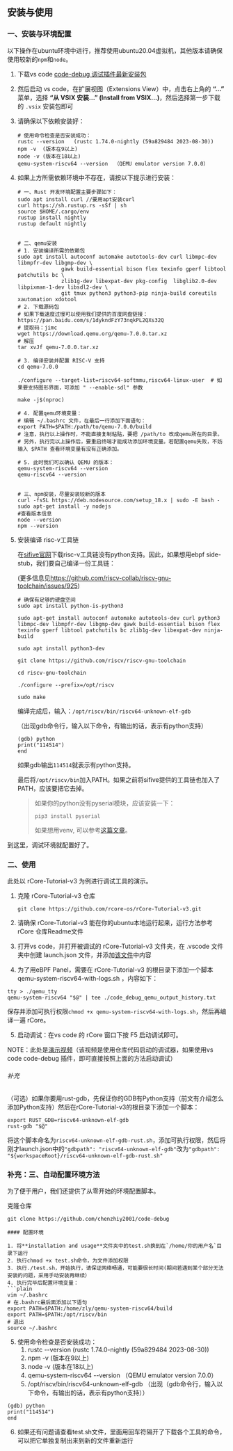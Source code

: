## 安装与使用

### 一、安装与环境配置

以下操作在ubuntu环境中进行，推荐使用ubuntu20.04虚拟机，其他版本请确保使用较新的`npm`和`node`。

1. 下载vs code [code-debug 调试插件最新安装包](https://github.com/chenzhiy2001/code-debug/releases)

2. 然后启动 vs code，在扩展视图（Extensions View）中，点击右上角的 **“...”** 菜单，选择 **“从 VSIX 安装...” (Install from VSIX...)**，然后选择第一步下载的 `.vsix` 安装包即可

3. 请确保以下依赖安装好：

	```shell
	# 使用命令检查是否安装成功：
	rustc --version   (rustc 1.74.0-nightly (59a829484 2023-08-30))
	npm -v  (版本在9以上)
	node -v (版本在18以上)
	qemu-system-riscv64 --version  （QEMU emulator version 7.0.0）
	```

4. 如果上方所需依赖环境中不存在，请按以下提示进行安装：

	```shell
	# 一、Rust 开发环境配置主要步骤如下：
	sudo apt install curl //要用apt安装curl
	curl https://sh.rustup.rs -sSf | sh
	source $HOME/.cargo/env
	rustup install nightly
	rustup default nightly
	
	
	# 二、qemu安装
	# 1. 安装编译所需的依赖包
	sudo apt install autoconf automake autotools-dev curl libmpc-dev libmpfr-dev libgmp-dev \
	              gawk build-essential bison flex texinfo gperf libtool patchutils bc \
	              zlib1g-dev libexpat-dev pkg-config  libglib2.0-dev libpixman-1-dev libsdl2-dev \
	              git tmux python3 python3-pip ninja-build coreutils xautomation xdotool
	# 2. 下载源码包
	# 如果下载速度过慢可以使用我们提供的百度网盘链接：https://pan.baidu.com/s/1dykndFzY73nqkPL2QXs32Q
	# 提取码：jimc
	wget https://download.qemu.org/qemu-7.0.0.tar.xz
	# 解压
	tar xvJf qemu-7.0.0.tar.xz
	
	# 3. 编译安装并配置 RISC-V 支持
	cd qemu-7.0.0
	
	./configure --target-list=riscv64-softmmu,riscv64-linux-user  # 如果要支持图形界面，可添加 " --enable-sdl" 参数
	
	make -j$(nproc)
	
	# 4. 配置qemu环境变量：
	# 编辑 ~/.bashrc 文件，在最后一行添加下面语句：
	export PATH=$PATH:/path/to/qemu-7.0.0/build
	# 注意，执行以上操作时，不能直接复制粘贴，要把 /path/to 改成qemu所在的目录。
	# 另外，执行完以上操作后，要重启终端才能成功添加环境变量。若配置qemu失败，不妨输入 $PATH 查看环境变量有没有正确添加。
	
	# 5. 此时我们可以确认 QEMU 的版本：
	qemu-system-riscv64 --version
	qemu-riscv64 --version
	
	
	# 三、npm安装，尽量安装较新的版本
	curl -fsSL https://deb.nodesource.com/setup_18.x | sudo -E bash -
	sudo apt-get install -y nodejs
	#查看版本信息
	node --version
	npm --version
	```

5. 安装编译 risc-v工具链 

	在[sifive官网](https://www.sifive.com/software)下载risc-v工具链没有python支持。因此，如果想用ebpf side-stub，我们要自己编译一份工具链：

	(更多信息见<https://github.com/riscv-collab/riscv-gnu-toolchain/issues/925>)

	```shell
	# 确保有足够的硬盘空间
	sudo apt install python-is-python3
	
	sudo apt-get install autoconf automake autotools-dev curl python3 libmpc-dev libmpfr-dev libgmp-dev gawk build-essential bison flex texinfo gperf libtool patchutils bc zlib1g-dev libexpat-dev ninja-build
	
	sudo apt install python3-dev
	
	git clone https://github.com/riscv/riscv-gnu-toolchain
	
	cd riscv-gnu-toolchain
	
	./configure --prefix=/opt/riscv
	
	sudo make
	```

	编译完成后，输入：`/opt/riscv/bin/riscv64-unknown-elf-gdb`

	（出现gdb命令行，输入以下命令，有输出的话，表示有python支持）

	```shell
	(gdb) python
	print("114514")
	end 
	```

	如果gdb输出`114514`就表示有python支持。

	最后将`/opt/riscv/bin`加入PATH。如果之前将sifive提供的工具链也加入了PATH，应该要把它去掉。

	> 如果你的python没有pyserial模块，应该安装一下：
	>
	> `pip3 install pyserial`
	>
	> 如果想用venv, 可以参考[这篇文章](https://interrupt.memfault.com/blog/using-pypi-packages-with-gdb)。

到这里，调试环境就配置好了。



### 二、使用

此处以 rCore-Tutorial-v3 为例进行调试工具的演示。

1. 克隆 rCore-Tutorial-v3 仓库

	```shell
	git clone https://github.com/rcore-os/rCore-Tutorial-v3.git
	```

2. 请确保 rCore-Tutorial-v3 能在你的ubuntu本地运行起来，运行方法参考 rCore 仓库Readme文件
3. 打开vs code，并打开被调试的 rCore-Tutorial-v3 文件夹，在 .vscode 文件夹中创建 launch.json 文件，并添加[该文件](https://github.com/chenzhiy2001/code-debug/blob/c102c48714221e5a38d28a54289080fff7ca0892/installation%20and%20usage/ebpf_launch.json)中内容
4. 为了用eBPF Panel，需要在 rCore-Tutorial-v3 的根目录下添加一个脚本 qemu-system-riscv64-with-logs.sh ，内容如下：

```shell
tty > ./qemu_tty
qemu-system-riscv64 "$@" | tee ./code_debug_qemu_output_history.txt
```

保存并添加可执行权限`chmod +x qemu-system-riscv64-with-logs.sh`，然后再编译一遍 rCore。

5. 启动调试：在vs code 的 rCore 窗口下按 F5 启动调试即可。

 NOTE：此处是[演示视频](https://gitlab.eduxiji.net/T202410011992734/project2210132-235708/-/blob/master/installation%20and%20usage/%E6%BC%94%E7%A4%BA%E8%A7%86%E9%A2%91.mp4)（该视频是使用仓库代码启动的调试器，如果使用vs code code-debug 插件，即可直接按照上面的方法启动调试）

###### 补充

（可选）如果你要用rust-gdb，先保证你的GDB有Python支持（前文有介绍怎么添加Python支持）然后在rCore-Tutorial-v3的根目录下添加一个脚本：

```shell
export RUST_GDB=riscv64-unknown-elf-gdb
rust-gdb "$@"
```

将这个脚本命名为`riscv64-unknown-elf-gdb-rust.sh`，添加可执行权限，然后将刚才launch.json中的`"gdbpath": "riscv64-unknown-elf-gdb"`改为`"gdbpath": "${workspaceRoot}/riscv64-unknown-elf-gdb-rust.sh"`



### 补充：三、自动配置环境方法
为了便于用户，我们还提供了从零开始的环境配置脚本。

克隆仓库
```plain
git clone https://github.com/chenzhiy2001/code-debug

#### 配置环境

1. 将**installation and usage**文件夹中的test.sh换到在`/home/你的用户名`目录下运行
2. 执行chmod +x test.sh命令，为文件添加权限
3. 执行./test.sh，开始执行，请保证网络畅通，可能要很长时间(期间若遇到某个部分无法安装的问题，采用手动安装再继续）
4. 执行完毕后配置环境变量：
```plain
vim ~/.bashrc
# 在.bashrc最后面添加以下语句
export PATH=$PATH:/home/zly/qemu-system-riscv64/build
export PATH=$PATH:/opt/riscv/bin
# 退出
source ~/.bashrc
```
5. 使用命令检查是否安装成功：
    1. rustc --version   (rustc 1.74.0-nightly (59a829484 2023-08-30))
    2. npm -v  (版本在9以上)
    3. node -v (版本在18以上)
    4. qemu-system-riscv64 --version  （QEMU emulator version 7.0.0）
    5. /opt/riscv/bin/riscv64-unknown-elf-gdb  （出现（gdb命令行，输入以下命令，有输出的话，表示有python支持））
```plain
(gdb) python
print("114514")
end 
```
6. 如果还有问题请查看test.sh文件，里面用回车符隔开了下载各个工具的命令，可以把它单独复制出来到新的文件重新运行

   
